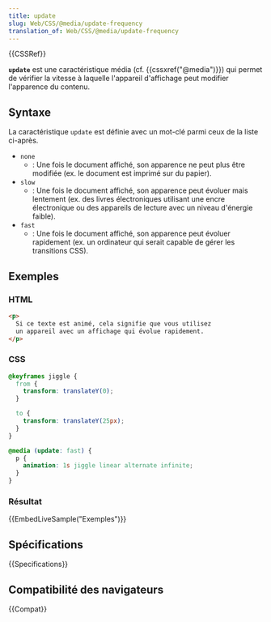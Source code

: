 ```yaml
---
title: update
slug: Web/CSS/@media/update-frequency
translation_of: Web/CSS/@media/update-frequency
---
```


{{CSSRef}}

**`update`** est une caractéristique média (cf. {{cssxref("@media")}}) qui permet de vérifier la vitesse à laquelle l'appareil d'affichage peut modifier l'apparence du contenu.

## Syntaxe

La caractéristique `update` est définie avec un mot-clé parmi ceux de la liste ci-après.

- `none`
  - : Une fois le document affiché, son apparence ne peut plus être modifiée (ex. le document est imprimé sur du papier).
- `slow`
  - : Une fois le document affiché, son apparence peut évoluer mais lentement (ex. des livres électroniques utilisant une encre électronique ou des appareils de lecture avec un niveau d'énergie faible).
- `fast`
  - : Une fois le document affiché, son apparence peut évoluer rapidement (ex. un ordinateur qui serait capable de gérer les transitions CSS).

## Exemples

### HTML

```html
<p>
  Si ce texte est animé, cela signifie que vous utilisez
  un appareil avec un affichage qui évolue rapidement.
</p>
```

### CSS

```css
@keyframes jiggle {
  from {
    transform: translateY(0);
  }

  to {
    transform: translateY(25px);
  }
}

@media (update: fast) {
  p {
    animation: 1s jiggle linear alternate infinite;
  }
}
```

### Résultat

{{EmbedLiveSample("Exemples")}}

## Spécifications

{{Specifications}}

## Compatibilité des navigateurs

{{Compat}}
